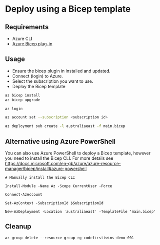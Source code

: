 Deploy using a Bicep template
=============================

## Requirements

* Azure CLI
* [Azure Bicep plug-in](https://github.com/Azure/bicep)

## Usage

* Ensure the bicep plugin in installed and updated.
* Connect (login) to Azure.
* Select the subscription you want to use.
* Deploy the Bicep template

``` sh
az bicep install
az bicep upgrade

az login

az account set --subscription <subscription id>

az deployment sub create -l australiaeast -f main.bicep
```

## Alternative using Azure PowerShell

You can also use Azure PowerShell to deploy a Bicep template, however you need to install the Bicep CLI. For more details see https://docs.microsoft.com/en-gb/azure/azure-resource-manager/bicep/install#azure-powershell

``` pwsh
# Manually install the Bicep CLI

Install-Module -Name Az -Scope CurrentUser -Force

Connect-AzAccount

Set-AzContext -SubscriptionId $SubscriptionId

New-AzDeployment -Location 'australiaeast' -TemplateFile 'main.bicep'
```

## Cleanup

``` pwsh
az group delete --resource-group rg-codefirsttwins-demo-001
```
